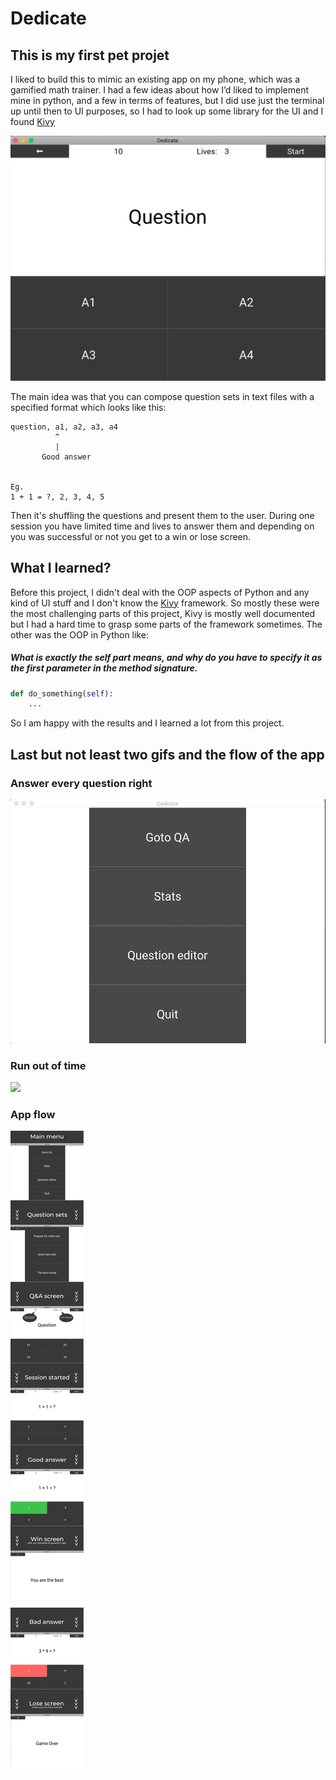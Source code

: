 # Dedicate
## This is my first pet projet
I liked to build this to mimic an existing app on my phone, which was a gamified math trainer. I had a few ideas about how I’d liked to implement mine in python, and a few in terms of features, but I did use just the terminal up until then to UI purposes, so I had to look up some library for the UI and I found [Kivy](https://kivy.org)

![](https://github.com/AdamGonda/Dedicate/blob/master/q%26a.png)


The main idea was that you can compose question sets in text files with a specified format which looks like this:
```
question, a1, a2, a3, a4
          ^
          |
       Good answer 
       
       
Eg.
1 + 1 = ?, 2, 3, 4, 5
```
Then it's shuffling the questions and present them to the user.
During one session you have limited time and lives to answer them and depending on you was successful or not you get to a win or lose screen.

## What I learned?
Before this project, I didn't deal with the OOP aspects of Python and any kind of UI stuff and I don't know the [Kivy](https://kivy.org) framework.
So mostly these were the most challenging parts of this project, Kivy is mostly well documented but I had a hard time to grasp some parts of the framework sometimes. The other was the OOP in Python like:
##### What is exactly the self part means, and why do you have to specify it as the first parameter in the method signature. 
```python
def do_something(self):
    ...
```
So I am happy with the results and I learned a lot from this project.


## Last but not least two gifs and the flow of the app
### Answer every question right 
![](https://github.com/AdamGonda/Dedicate/blob/master/win%20demo.gif)


### Run out of time 
![](https://github.com/AdamGonda/Dedicate/blob/master/time%20is%20up%20demo.gif)


### App flow
![](https://github.com/AdamGonda/Dedicate/blob/master/flow.png)
